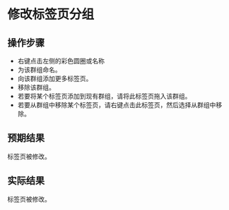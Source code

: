 # 修改标签页分组

## 操作步骤

- 右键点击左侧的彩色圆圈或名称
- 为该群组命名。
- 向该群组添加更多标签页。
- 移除该群组。
- 若要将某个标签页添加到现有群组，请将此标签页拖入该群组。
- 若要从群组中移除某个标签页，请右键点击此标签页，然后选择从群组中移除。

## 预期结果

标签页被修改。

## 实际结果

标签页被修改。